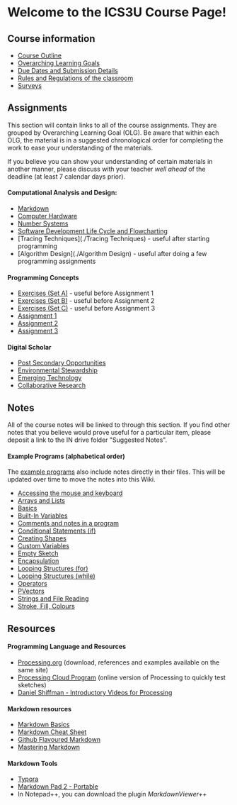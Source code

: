 # Welcome to the ICS3U Course Page!

## Course information

* [Course Outline](./Course-Overview)
* [Overarching Learning Goals](./images/ICS3U.jpg)
* [Due Dates and Submission Details](./Due-Dates-and-Submission-Details)
* [Rules and Regulations of the classroom](./Rules-and-Regulations)
* [Surveys](./Surveys)

## Assignments

This section will contain links to all of the course assignments.  They are grouped by Overarching Learning Goal (OLG).  Be aware that within each OLG, the material is in a suggested chronological order for completing the work to ease your understanding of the materials.  

If you believe you can show your understanding of certain materials in another manner, please discuss with your teacher _well ahead_ of the deadline (at least 7 calendar days prior).

#### Computational Analysis and Design:
* [Markdown](./Markdown)
* [Computer Hardware](./Computer-Hardware)
* [Number Systems](./Number-Systems)
* [Software Development Life Cycle and Flowcharting](./SDLC-and-Flowcharting)
* [Tracing Techniques](./Tracing Techniques) - useful after starting programming
* [Algorithm Design](./Algorithm Design) - useful after doing a few programming assignments

#### Programming Concepts
* [Exercises (Set A)](./Processing-Exercise-Set-A) - useful before Assignment 1
* [Exercises (Set B)](./Processing-Exercise-Set-B) - useful before Assignment 2
* [Exercises (Set C)](./Processing-Exercise-Set-C) - useful before Assignment 3
* [Assignment 1](./Processing-Assignment-1)
* [Assignment 2](./Processing-Assignment-2)
* [Assignment 3](./Processing-Assignment-3)

#### Digital Scholar
* [Post Secondary Opportunities](./Post-Secondary-Opportunities)
* [Environmental Stewardship](./Environmental-Stewardship)
* [Emerging Technology](./Emerging-Technology)
* [Collaborative Research](./Collaborative-Research)

## Notes

All of the course notes will be linked to through this section.  If you find other notes that you believe would prove useful for a particular item, please deposit a link to the IN drive folder "Suggested Notes".

#### Example Programs (alphabetical order)
The [example programs](https://github.com/mrseidel-classes/ICS3U/tree/master/Example%20Programs) also include notes directly in their files.  This will be updated over time to move the notes into this Wiki.

* [Accessing the mouse and keyboard](https://github.com/mrseidel-classes/ICS3U/tree/master/Example%20Programs/accessingMouseAndKeyboard)
* [Arrays and Lists](https://github.com/mrseidel-classes/ICS3U/tree/master/Example%20Programs/arraysAndLists)
* [Basics](https://github.com/mrseidel-classes/ICS3U/tree/master/Example%20Programs/basics)
* [Built-In Variables](https://github.com/mrseidel-classes/ICS3U/tree/master/Example%20Programs/builtInVariables)
* [Comments and notes in a program](https://github.com/mrseidel-classes/ICS3U/tree/master/Example%20Programs/commentsAndNotes)
* [Conditional Statements (if)](https://github.com/mrseidel-classes/ICS3U/tree/master/Example%20Programs/conditionalStatements)
* [Creating Shapes](https://github.com/mrseidel-classes/ICS3U/tree/master/Example%20Programs/creatingShapes)
* [Custom Variables](https://github.com/mrseidel-classes/ICS3U/tree/master/Example%20Programs/customVariables)
* [Empty Sketch](https://github.com/mrseidel-classes/ICS3U/tree/master/Example%20Programs/emptySketch)
* [Encapsulation](https://github.com/mrseidel-classes/ICS3U/tree/master/Example%20Programs/encapsulation)
* [Looping Structures (for)](https://github.com/mrseidel-classes/ICS3U/tree/master/Example%20Programs/loopingStructuresFor)
* [Looping Structures (while)](https://github.com/mrseidel-classes/ICS3U/tree/master/Example%20Programs/loopingStructuresWhile)
* [Operators](https://github.com/mrseidel-classes/ICS3U/tree/master/Example%20Programs/operators)
* [PVectors](https://github.com/mrseidel-classes/ICS3U/tree/master/Example%20Programs/PVectors)
* [Strings and File Reading](https://github.com/mrseidel-classes/ICS3U/tree/master/Example%20Programs/Strings%20and%20File%20Reading)
* [Stroke, Fill, Colours]()


## Resources
#### Programming Language and Resources
* [Processing.org](http://www.processing.org/) (download, references and examples available on the same site)
* [Processing Cloud Program](http://sketchpad.cc/) (online version of Processing to quickly test sketches)
* [Daniel Shiffman - Introductory Videos for Processing](http://vimeo.com/channels/introcompmedia)

#### Markdown resources
* [Markdown Basics](http://www.markdowntutorial.com/lesson/1/)
* [Markdown Cheat Sheet](https://guides.github.com/pdfs/markdown-cheatsheet-online.pdf)
* [Github Flavoured Markdown](https://help.github.com/articles/basic-writing-and-formatting-syntax/)
* [Mastering Markdown](https://guides.github.com/features/mastering-markdown/)

#### Markdown Tools
* [Typora](https://www.typora.io/)
* [Markdown Pad 2 - Portable](http://markdownpad.com/faq.html#portable)
* In Notepad++, you can download the plugin _MarkdownViewer++_